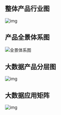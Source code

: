 ## 整体产品行业图

![img](https://help-static-aliyun-doc.aliyuncs.com/assets/img/15914/15653399847179_zh-CN.png)

## 产品全景体系图

![全景体系图](https://help-static-aliyun-doc.aliyuncs.com/assets/img/zh-CN/8687018061/p199840.png)

## 大数据产品分层图

![img](https://help-static-aliyun-doc.aliyuncs.com/assets/img/15914/15653399857181_zh-CN.png)

## 大数据应用矩阵

![img](https://help-static-aliyun-doc.aliyuncs.com/assets/img/15914/15653399857182_zh-CN.png)